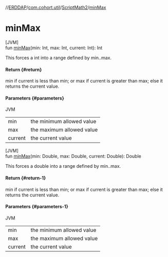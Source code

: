 //[ERDDAP](../../../index.md)/[com.cohort.util](../index.md)/[ScriptMath2](index.md)/[minMax](min-max.md)

# minMax

[JVM]\
fun [minMax](min-max.md)(min: Int, max: Int, current: Int): Int

This forces a int into a range defined by min..max.

#### Return {#return}

min if current is less than min; or max if current is greater than max; else it returns the current value.

#### Parameters {#parameters}

JVM

| | |
|---|---|
| min | the minimum allowed value |
| max | the maximum allowed value |
| current | the current value |

[JVM]\
fun [minMax](min-max.md)(min: Double, max: Double, current: Double): Double

This forces a double into a range defined by min..max.

#### Return {#return-1}

min if current is less than min; or max if current is greater than max; else it returns the current value.

#### Parameters {#parameters-1}

JVM

| | |
|---|---|
| min | the minimum allowed value |
| max | the maximum allowed value |
| current | the current value |